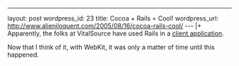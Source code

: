 --- 
layout: post
wordpress_id: 23
title: Cocoa + Rails = Cool!
wordpress_url: http://www.alieniloquent.com/2005/08/16/cocoa-rails-cool/
--- |+
Apparently, the folks at VitalSource have used Rails in a [client
application][1].

Now that I think of it, with WebKit, it was only a matter of time until this
happened.

   [1]: http://blogs.pragprog.com/cgi-bin/pragdave.cgi/Random/VitalSource.html

